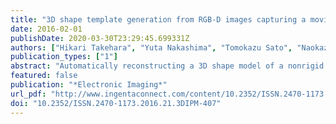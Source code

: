 ```yaml
---
title: "3D shape template generation from RGB-D images capturing a moving and deforming object"
date: 2016-02-01
publishDate: 2020-03-30T23:29:45.699331Z
authors: ["Hikari Takehara", "Yuta Nakashima", "Tomokazu Sato", "Naokazu Yokoya"]
publication_types: ["1"]
abstract: "Automatically reconstructing a 3D shape model of a nonrigid object using a sequence from a single commodity RGB-D sensor is a challenging problem. Some techniques use a 3D shape template of a target object; however, in order to generate the template automatically, the target object required to be stationary. Otherwise, a non-rigid ICP algorithm, which registers a pair of point clouds, can be used for reconstructing 3D geometry of a non-rigid object directly, but it often fails due to the ambiguity in point correspondences. This paper presents a method for generating a 3D shape template from a single RGB-D sequence. In order to reduce the ambiguity in point correspondences, our method leverages point trajectories obtained in the RGB images, which can be used for associating points in different point clouds. We demonstrate the capability of our method using deforming human bodies."
featured: false
publication: "*Electronic Imaging*"
url_pdf: "http://www.ingentaconnect.com/content/10.2352/ISSN.2470-1173.2016.21.3DIPM-407"
doi: "10.2352/ISSN.2470-1173.2016.21.3DIPM-407"
---
```


